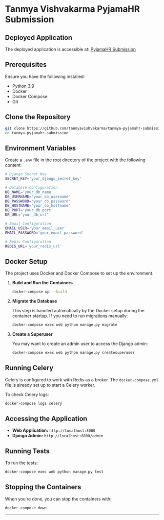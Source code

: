 # Tanmya Vishvakarma PyjamaHR Submission

## Deployed Application

The deployed application is accessible at: [PyjamaHR Submission](https://tanmya-pyjamahr-submission.onrender.com)

## Prerequisites

Ensure you have the following installed:

- Python 3.9
- Docker
- Docker Compose
- Git

## Clone the Repository

```bash
git clone https://github.com/tanmyavishvakarma/tanmya-pyjamahr-submission.git
cd tanmya-pyjamahr-submission
```

## Environment Variables

Create a `.env` file in the root directory of the project with the following content:

```bash
# Django Secret Key
SECRET_KEY='your_django_secret_key'

# Database Configuration
DB_NAME='your_db_name'
DB_USERNAME='your_db_username'
DB_PASSWORD='your_db_password'
DB_HOSTNAME='your_db_hostname'
DB_PORT='your_db_port'
DB_URL='your_db_url'

# Email Configuration
EMAIL_USER='your_email_user'
EMAIL_PASSWORD='your_email_password'

# Redis Configuration
REDIS_URL='your_redis_url'
```

## Docker Setup

The project uses Docker and Docker Compose to set up the environment. 

1. **Build and Run the Containers**

    ```bash
    docker-compose up --build
    ```

2. **Migrate the Database**

    This step is handled automatically by the Docker setup during the container startup. If you need to run migrations manually:

    ```bash
    docker-compose exec web python manage.py migrate
    ```

3. **Create a Superuser**

    You may want to create an admin user to access the Django admin:

    ```bash
    docker-compose exec web python manage.py createsuperuser
    ```

## Running Celery

Celery is configured to work with Redis as a broker. The `docker-compose.yml` file is already set up to start a Celery worker.

To check Celery logs:

```bash
docker-compose logs celery
```

## Accessing the Application

- **Web Application:** `http://localhost:8000`
- **Django Admin:** `http://localhost:8000/admin`

## Running Tests

To run the tests:

```bash
docker-compose exec web python manage.py test
```

## Stopping the Containers

When you're done, you can stop the containers with:

```bash
docker-compose down
```
---